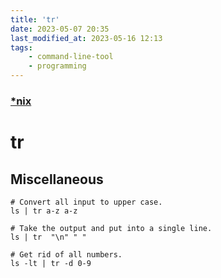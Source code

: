 ```yaml
---
title: 'tr'
date: 2023-05-07 20:35
last_modified_at: 2023-05-16 12:13
tags:
    - command-line-tool
    - programming
---
```


### [\*nix](*nix.md)

# tr

## Miscellaneous

```shell
# Convert all input to upper case.
ls | tr a-z a-z

# Take the output and put into a single line.
ls | tr  "\n" " "

# Get rid of all numbers.
ls -lt | tr -d 0-9
```
